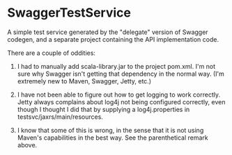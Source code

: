 # SwaggerTestService
A simple test service generated by the "delegate" version of Swagger codegen, and a separate project containing the API implementation code.

There are a couple of oddities:

1) I had to manually add scala-library.jar to the project pom.xml. I'm not sure why Swagger isn't getting that dependency in the normal way. (I'm extremely new to Maven, Swagger, Jetty, etc.)

2) I have not been able to figure out how to get logging to work correctly. Jetty always complains about log4j not being configured correctly, even though I thought I did that by supplying a log4j.properties in testsvc/jaxrs/main/resources.

3) I know that some of this is wrong, in the sense that it is not using Maven's capabilities in the best way. See the parenthetical remark above.
